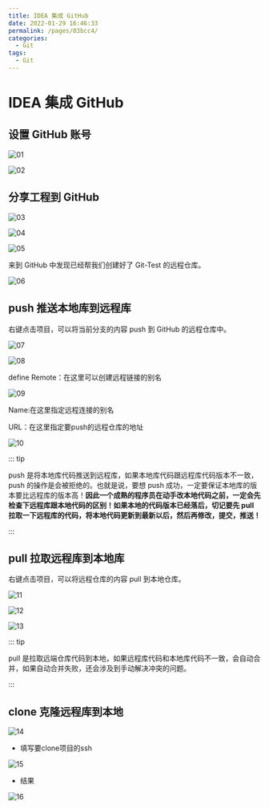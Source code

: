 ```yaml
---
title: IDEA 集成 GitHub
date: 2022-01-29 16:46:33
permalink: /pages/03bcc4/
categories:
  - Git
tags:
  - Git
---
```

# IDEA 集成 GitHub

## 设置 GitHub 账号

![01](https://fastly.jsdelivr.net/gh/xustudyxu/image-hosting@master/studynotes/Git/images/07/01.png)

![02](https://fastly.jsdelivr.net/gh/xustudyxu/image-hosting@master/studynotes/Git/images/07/02.png)

## 分享工程到 GitHub

![03](https://fastly.jsdelivr.net/gh/xustudyxu/image-hosting@master/studynotes/Git/images/07/03.png)

![04](https://fastly.jsdelivr.net/gh/xustudyxu/image-hosting@master/studynotes/Git/images/07/04.png)

![05](https://fastly.jsdelivr.net/gh/xustudyxu/image-hosting@master/studynotes/Git/images/07/05.png)

来到 GitHub 中发现已经帮我们创建好了 Git-Test 的远程仓库。

![06](https://fastly.jsdelivr.net/gh/xustudyxu/image-hosting@master/studynotes/Git/images/07/06.png)

## push 推送本地库到远程库

右键点击项目，可以将当前分支的内容 push 到 GitHub 的远程仓库中。

![07](https://fastly.jsdelivr.net/gh/xustudyxu/image-hosting@master/studynotes/Git/images/07/07.png)

![08](https://fastly.jsdelivr.net/gh/xustudyxu/image-hosting@master/studynotes/Git/images/07/08.png)

define Remote：在这里可以创建远程链接的别名

![09](https://fastly.jsdelivr.net/gh/xustudyxu/image-hosting@master/studynotes/Git/images/07/09.png)

Name:在这里指定远程连接的别名

URL：在这里指定要push的远程仓库的地址

![10](https://fastly.jsdelivr.net/gh/xustudyxu/image-hosting@master/studynotes/Git/images/07/10.png)

::: tip

push 是将本地库代码推送到远程库，如果本地库代码跟远程库代码版本不一致，push 的操作是会被拒绝的。也就是说，要想 push 成功，一定要保证本地库的版本要比远程库的版本高！**因此一个成熟的程序员在动手改本地代码之前，一定会先检查下远程库跟本地代码的区别！如果本地的代码版本已经落后，切记要先 pull 拉取一下远程库的代码，将本地代码更新到最新以后，然后再修改，提交，推送！**

:::

## pull 拉取远程库到本地库

右键点击项目，可以将远程仓库的内容 pull 到本地仓库。

![11](https://fastly.jsdelivr.net/gh/xustudyxu/image-hosting@master/studynotes/Git/images/07/11.png)

![12](https://fastly.jsdelivr.net/gh/xustudyxu/image-hosting@master/studynotes/Git/images/07/12.png)

![13](https://fastly.jsdelivr.net/gh/xustudyxu/image-hosting@master/studynotes/Git/images/07/13.png)

::: tip

pull 是拉取远端仓库代码到本地，如果远程库代码和本地库代码不一致，会自动合并，如果自动合并失败，还会涉及到手动解决冲突的问题。

:::

## clone 克隆远程库到本地

![14](https://fastly.jsdelivr.net/gh/xustudyxu/image-hosting@master/studynotes/Git/images/07/14.png)

+ 填写要clone项目的ssh

![15](https://fastly.jsdelivr.net/gh/xustudyxu/image-hosting@master/studynotes/Git/images/07/15.png)

+ 结果

![16](https://fastly.jsdelivr.net/gh/xustudyxu/image-hosting@master/studynotes/Git/images/07/16.png)


